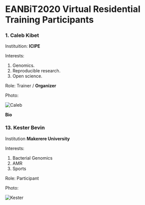 # EANBiT2020 Virtual Residential Training Participants

### 1. Caleb Kibet
Instituition: **ICIPE**

Interests: 
1. Genomics.
1. Reproducible research.
1. Open science.

Role: Trainer / **Organizer**

Photo: 

![Caleb](https://avatars2.githubusercontent.com/u/3762127?s=460&u=6207a79932618c06f74b5f21378b27fecc770eb1&v=4)

**Bio**
### 13. Kester Bevin
Institution **Makerere University**

Interests:
1. Bacterial Genomics
2. AMR
3. Sports

Role: Participant

Photo:

![Kester](https://github.com/Tindi-Kester-Bevin-Bataringaya/EANBiT2020_RT_Participants/blob/master/selfie.jpg)
